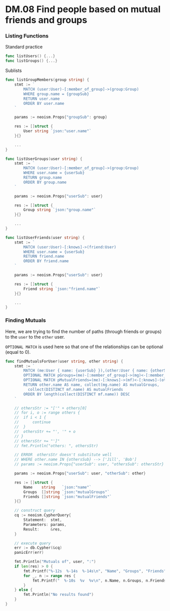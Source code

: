 DM.08 Find people based on mutual friends and groups
=====================================================

### Listing Functions

Standard practice

```Go
func listUsers() {...}
func listGroups() {...}
```

Sublists

```Go
func listGroupMembers(group string) {
	stmt := `
		MATCH (user:User)-[:member_of_group]->(group:Group)
		WHERE group.name = {groupSub}
		RETURN user.name
		ORDER BY user.name
	`

	params := neoism.Props{"groupSub": group}

	res := []struct {
		User string `json:"user.name"`
	}{}

	...
}

func listUserGroups(user string) {
	stmt := `
		MATCH (user:User)-[:member_of_group]->(group:Group)
		WHERE user.name = {userSub}
		RETURN group.name
		ORDER BY group.name
	`

	params := neoism.Props{"userSub": user}

	res := []struct {
		Group string `json:"group.name"`
	}{}

	...
}

func listUserFriends(user string) {
	stmt := `
		MATCH (user:User)-[:knows]->(friend:User)
		WHERE user.name = {userSub}
		RETURN friend.name
		ORDER BY friend.name
	`

	params := neoism.Props{"userSub": user}

	res := []struct {
		Friend string `json:"friend.name"`
	}{}

	...
}
```

### Finding Mutuals

Here, we are trying to find the number of paths
(through friends or groups) to the `user` to the `other` user.

`OPTIONAL MATCH` is used here so that one of the relationships
can be optional (equal to 0).

```Go
func findMutualsForUser(user string, other string) {
	stmt := `
		MATCH (me:User { name: {userSub} }),(other:User { name: {otherSub} })
		OPTIONAL MATCH pGroups=(me)-[:member_of_group]->(mg)<-[:member_of_group]-(other)
		OPTIONAL MATCH pMutualFriends=(me)-[:knows]->(mf)<-[:knows]-(other)
		RETURN other.name AS name, collect(mg.name) AS mutualGroups,
		  collect(DISTINCT mf.name) AS mutualFriends
		ORDER BY length(collect(DISTINCT mf.name)) DESC
	`

	// othersStr := "['" + others[0]
	// for i, o := range others {
	// 	if i < 1 {
	// 		continue
	// 	}
	// 	othersStr += "', '" + o
	// }
	// othersStr += "']"
	// fmt.Println("others: ", othersStr)

	// ERROR  othersStr doesn't substitute well
	// WHERE other.name IN {othersSub} --> ['Jill', 'Bob']
	// params := neoism.Props{"userSub": user, "othersSub": othersStr}

	params := neoism.Props{"userSub": user, "otherSub": other}

	res := []struct {
		Name    string   `json:"name"`
		Groups  []string `json:"mutualGroups"`
		Friends []string `json:"mutualFriends"`
	}{}

	// construct query
	cq := neoism.CypherQuery{
		Statement:  stmt,
		Parameters: params,
		Result:     &res,
	}

	// execute query
	err := db.Cypher(&cq)
	panicErr(err)

	fmt.Println("Mutuals of", user, ":")
	if len(res) > 0 {
		fmt.Printf("%-12s  %-14s  %-14s\n", "Name", "Groups", "Friends")
		for _, n := range res {
			fmt.Printf("  %-10s  %v  %v\n", n.Name, n.Groups, n.Friends)
		}
	} else {
		fmt.Println("No results found")
	}
}
```
